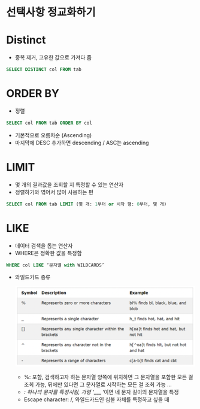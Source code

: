 # 선택사항 정교화하기

# Distinct

- 중복 제거, 고유한 값으로 가져다 줌

```sql
SELECT DISTINCT col FROM tab
```

# ORDER BY

- 정렬

```sql
SELECT col FROM tab ORDER BY col
```

- 기본적으로 오름차순 (Ascending)
- 마지막에 DESC 추가하면 descending / ASC는 ascending

# LIMIT

- 몇 개의 결과값을 조회할 지 특정할 수 있는 연산자
- 정렬하기와 엮어서 많이 사용하는 편

```sql
SELECT col FROM tab LIMIT (몇 개: 1부터 or 시작 행: 0부터, 몇 개)
```

# LIKE

- 데이터 검색을 돕는 연산자
- WHERE은 정확한 값을 특정함

```sql
WHERE col LIKE ‘문자열 with WILDCARDS’
```

- 와일드카드 종류
    
    ![elaboration](https://github.com/seungwonbased/TIL/blob/main/Databases/assets/Elaboration.png)
    
    - %: 포함, 검색하고자 하는 문자열 양쪽에 위치하면 그 문자열을 포함한 모든 걸 조회 가능, 뒤에만 있다면 그 문자열로 시작하는 모든 걸 조회 가능 …
    - _: 하나의 문자를 특정시킴, 가령 ‘____ ‘이면 네 문자 길이의 문자열을 특정
    - Escape character: /, 와일드카드인 심볼 자체를 특정하고 싶을 때